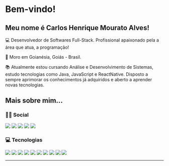 # Bem-vindo!

## Meu nome é Carlos Henrique Mourato Alves!

:computer: Desenvolvedor de Softwares Full-Stack. Profissional apaixonado pela a área que atua, a programação!

:house_with_garden: Moro em Goianésia, Goiás - Brasil.

:books: Atualmente estou cursando Análise e Desenvolvimento de Sistemas, estudo tecnologias como Java, JavaScript e ReactNative. Disposto a sempre aprimorar os conhecimentos já adquiridos e aberto a aprender novas tecnologias.

## Mais sobre mim...

### 👩‍💻 Social

<a href="https://linkedin.com/in/mouratocarlos"><img src="https://img.shields.io/badge/LinkedIn-0077B5?style=for-the-badge&logo=linkedin&logoColor=white"></a>
<a href="https://github.com/mouratocarlos"><img src= "https://img.shields.io/badge/GitHub-100000?style=for-the-badge&logo=github&logoColor=white"></a>
<a href="https://facebook.com/mouratocarlos"><img src="https://img.shields.io/badge/Facebook-1877F2?style=for-the-badge&logo=facebook&logoColor=white"></a>
<a href="https://instagram.com/mouratocarlos"><img src="https://img.shields.io/badge/Instagram-E4405F?style=for-the-badge&logo=instagram&logoColor=white"></a>
<a href="https://gitlab.com/mouratocarlos"><img src="https://img.shields.io/badge/GitLab-330F63?style=for-the-badge&logo=gitlab&logoColor=white"></a>

### :computer: Tecnologias

<a href="#"><img src="https://img.shields.io/badge/Java-ED8B00?style=for-the-badge&logo=java&logoColor=white"></a>
<a href="#"><img src="https://img.shields.io/badge/Spring-6DB33F?style=for-the-badge&logo=spring&logoColor=white"></a>
<a href="#"><img src="https://img.shields.io/badge/Delphi-B22222?style=for-the-badge&logo=delphi&logoColor=white"></a>
<a href="#"><img src="https://img.shields.io/badge/MySQL-00000F?style=for-the-badge&logo=mysql&logoColor=white"></a>
<a href="#"><img src="https://img.shields.io/badge/PostgreSQL-316192?style=for-the-badge&logo=postgresql&logoColor=white"></a>
<a href="#"><img src="https://img.shields.io/badge/HTML5-E34F26?style=for-the-badge&logo=html5&logoColor=white"></a>
<a href="#"><img src="https://img.shields.io/badge/CSS3-1572B6?style=for-the-badge&logo=css3&logoColor=white"></a>
<a href="#"><img src="https://img.shields.io/badge/Bootstrap-563D7C?style=for-the-badge&logo=bootstrap&logoColor=white"></a>
<a href="#"><img src="https://img.shields.io/badge/JavaScript-F7DF1E?style=for-the-badge&logo=javascript&logoColor=black"></a>
<a href="#"><img src="https://img.shields.io/badge/React_Native-20232A?style=for-the-badge&logo=react&logoColor=61DAFB"></a>

----------------------------------------------------------------------------------
